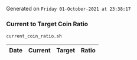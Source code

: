Generated on `Friday 01-October-2021 at 23:38:17`

### Current to Target Coin Ratio
`current_coin_ratio.sh`

Date|Current|Target|Ratio
---|---|---|---
